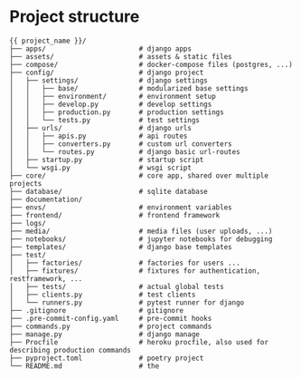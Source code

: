 # Project structure

    {{ project_name }}/
    ├── apps/                       # django apps
    ├── assets/                     # assets & static files
    ├── compose/                    # docker-compose files (postgres, ...)
    ├── config/                     # django project
    │   ├── settings/               # django settings
    │   │   ├── base/               # modularized base settings
    │   │   ├── environment/        # environment setup
    │   │   ├── develop.py          # develop settings
    │   │   ├── production.py       # production settings
    │   │   └── tests.py            # test settings
    │   ├── urls/                   # django urls
    │   │   ├── apis.py             # api routes
    │   │   ├── converters.py       # custom url converters
    │   │   └── routes.py           # django basic url-routes
    │   ├── startup.py              # startup script
    │   └── wsgi.py                 # wsgi script
    ├── core/                       # core app, shared over multiple projects
    ├── database/                   # sqlite database
    ├── documentation/
    ├── envs/                       # environment variables
    ├── frontend/                   # frontend framework
    ├── logs/
    ├── media/                      # media files (user uploads, ...)
    ├── notebooks/                  # jupyter notebooks for debugging
    ├── templates/                  # django base templates
    ├── test/
    │   ├── factories/              # factories for users ...
    │   ├── fixtures/               # fixtures for authentication, restframework, ...
    │   ├── tests/                  # actual global tests
    │   ├── clients.py              # test clients
    │   └── runners.py              # pytest runner for django
    ├── .gitignore                  # gitignore
    ├── .pre-commit-config.yaml     # pre-commit hooks
    ├── commands.py                 # project commands
    ├── manage.py                   # django manage
    ├── Procfile                    # heroku procfile, also used for describing production commands
    ├── pyproject.toml              # poetry project
    └── README.md                   # the
